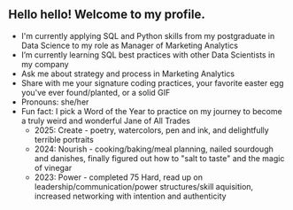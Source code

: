 ## Hello hello! Welcome to my profile. 

- I'm currently applying SQL and Python skills from my postgraduate in Data Science to my role as Manager of Marketing Analytics
- I’m currently learning SQL best practices with other Data Scientists in my company 
- Ask me about strategy and process in Marketing Analytics
- Share with me your signature coding practices, your favorite easter egg you've ever found/planted, or a solid GIF  
- Pronouns: she/her 
- Fun fact: I pick a Word of the Year to practice on my journey to become a truly weird and wonderful Jane of All Trades
     - 2025: Create - poetry, watercolors, pen and ink, and delightfully terrible portraits 
     - 2024: Nourish - cooking/baking/meal planning, nailed sourdough and danishes, finally figured out how to "salt to taste" and the magic of vinegar
     - 2023: Power - completed 75 Hard, read up on leadership/communication/power structures/skill aquisition, increased networking with intention and authenticity 

